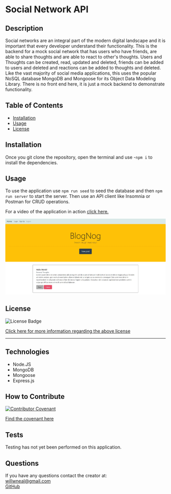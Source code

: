 
  # Social Network API

  ## Description

   Social networks are an integral part of the modern digital landscape and it is important that every developer understand their functionality. This is the backend for a mock social network that has users who have friends, are able to share thoughts and are able to react to other's thoughts. Users and Thoughts can be created, read, updated and deleted, friends can be added to users and deleted and reactions can be added to thoughts and deleted. Like the vast majority of social media applications, this uses the popular NoSQL database MongoDB and Mongoose for its Object Data Modeling Library. There is no front end here, it is just a mock backend to demonstrate functionality. 

  ## Table of Contents 

  - [Installation](#installation)
  - [Usage](#usage)
  - [License](#license)

  ## Installation
  
  Once you git clone the repository, open the terminal and use -`npm i` to install the dependencies. 
  ## Usage

  To use the application use `npm run seed` to seed the database and then `npm run server` to start the server. Then use an API client like Insomnia or Postman for CRUD operations. 

  For a video of the application in action [click here.](https://blognog-techblog.herokuapp.com/)

  ![Social Network API Screenshot](https://github.com/Will-Neal/Tech-Blog/blob/main/screenshots/blognog-screenshot.jpg?raw=true)
  ## License

  ![License Badge](https://img.shields.io/badge/license-MIT-orange?style=plastic=appveyor?raw=true)
  <br>
  
  [Click here for more information regarding the above license](https://opensource.org/licenses/MIT)
    
  ---
    
  ## Technologies

  - Node.JS
  - MongoDB 
  - Mongoose
  - Express.js

  ## How to Contribute

  [![Contributor Covenant](https://img.shields.io/badge/Contributor%20Covenant-2.1-4baaaa.svg)](code_of_conduct.md)

  [Find the covenant here](https://www.contributor-covenant.org/version/2/1/code_of_conduct/code_of_conduct.txt)
  
  ## Tests

  Testing has not yet been performed on this application.

  ## Questions
  
  If you have any questions contact the creator at:
  <br>
  [willwneal@gmail.com](mailto:willwneal@gmail.com)
  <br>
  [GitHub](https://github.com/Will-Neal)

